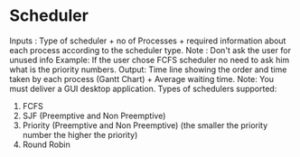 # Scheduler

Inputs : Type of scheduler + no of Processes + required information about each process
according to the scheduler type.
Note : Don't ask the user for unused info
Example: If the user chose FCFS scheduler no need to ask him what is the priority
numbers.
Output: Time line showing the order and time taken by each process (Gantt Chart) +
Average waiting time.
Note: You must deliver a GUI desktop application.
Types of schedulers supported:
1. FCFS
2. SJF (Preemptive and Non Preemptive)
3. Priority (Preemptive and Non Preemptive) (the smaller the priority number the
higher the priority)
4. Round Robin
